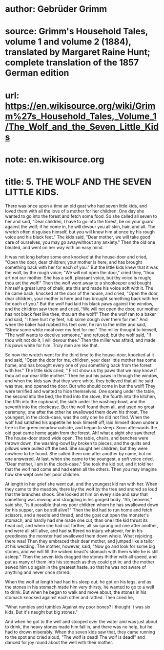 # author: Gebrüder Grimm
# source: Grimm's Household Tales, volume 1 and volume 2 (1884), translated by Margaret Raine Hunt; complete translation of the 1857 German edition
# url: https://en.wikisource.org/wiki/Grimm%27s_Household_Tales,_Volume_1/The_Wolf_and_the_Seven_Little_Kids
# note: en.wikisource.org
# title: 5. THE WOLF AND THE SEVEN LITTLE KIDS. 

There was once upon a time an old goat who had seven little kids, and loved them with all the love of a mother for her children. One day she wanted to go into the forest and fetch some food. So she called all seven to her and said, "Dear children, I have to go into the forest, be on your guard against the wolf; if he come in, he will devour you all skin, hair, and all. The wretch often disguises himself, but you will know him at once by his rough voice and his black feet." The kids said, "Dear mother, we will take good care of ourselves; you may go away ​without any anxiety." Then the old one bleated, and went on her way with an easy mind. 

It was not long before some one knocked at the house-door and cried, "Open the door, dear children; your mother is here, and has brought something back with her for each of you." But the little kids knew that it was the wolf, by the rough voice; "We will not open the door," cried they, "thou art not our mother. She has a soft, pleasant voice, but thy voice is rough; thou art the wolf!" Then the wolf went away to a shopkeeper and bought himself a great lump of chalk, ate this and made his voice soft with it. The he came back, knocked at the door of the house, and cried, "Open the door, dear children, your mother is here and has brought something back with her for each of you." But the wolf had laid his black paws against the window, and the children saw them and cried, "We will not open the door, our mother has not black feet like thee; thou art the wolf!" Then the wolf ran to a baker and said, "I have hurt my feet, rub some dough over them for me." And when the baker had rubbed his feet over, he ran to the miller and said, "Strew some white meal over my feet for me." The miller thought to himself, "The wolf wants to deceive someone," and refused; but the wolf said, "If thou wilt not do it, I will devour thee." Then the miller was afraid, and made his paws white for him. Truly men are like that. 

So now the wretch went for the third time to the house-door, knocked at it and said, "Open the door for me, children, your dear little mother has come home, and has brought every one of you something back from the forest with her." The little kids cried, " First show us thy paws that we may know if thou art our dear little mother." Then he put his paws in through the window, and when the kids saw that they were white, they believed that all he said was true, and opened the door. But who should come in but the wolf! They were terrified and wanted to hide themselves. One sprang under the table, the second into the bed, the third into the stove, the fourth into the kitchen, the fifth into the cupboard, the sixth under the washing-bowl, and the seventh into the clockcase. But the wolf found them all, and used no great ​ceremony; one after the other he swallowed them down his throat. The youngest, in the clock-case, was the only one he did not find. When the wolf had satisfied his appetite he took himself off, laid himself down under a tree in the green meadow outside, and began to sleep. Soon afterwards the old goat came home again from the forest. Ah! what a sight she saw there! The house-door stood wide open. The table, chairs, and benches were thrown down, the washing-bowl lay broken to pieces, and the quilts and pillows were pulled off the bed. She sought her children, but they were nowhere to be found. She called them one after another by name, but no one answered. At last, when she came to the youngest, a soft voice cried, "Dear mother, I am in the clock-case." She took the kid out, and it told her that the wolf had come and had eaten all the others. Then you may imagine how she wept over her poor children. 

At length in her grief she went out, and the youngest kid ran with her. When they came to the meadow, there lay the wolf by the tree and snored so loud that the branches shook. She looked at him on every side and saw that something was moving and struggling in his gorged body. "Ah, heavens," said she, "is it possible that my poor children whom he has swallowed down for his supper, can be still alive?" Then the kid had to run home and fetch scissors, and a needle and thread, and the goat cut open the monster's stomach, and hardly had she made one cut, than one little kid thrust its head out, and when she had cut farther, all six sprang out one after another, and were all still alive, and had suffered no injury whatever, for in his greediness the monster had swallowed them down whole. What rejoicing there was! Then they embraced their dear mother, and jumped like a tailor at his wedding. The mother, however, said, "Now go and look for some big stones, and we will fill the wicked beast's stomach with them while he is still asleep." Then the seven kids dragged the stones thither with all speed, and put as many of them into his stomach as they could get in; and the mother sewed him up again in the greatest haste, so that he was not aware of anything and never once stirred. 

When the wolf at length had had his sleep out, he got ​on his legs, and as the stones in his stomach made him very thirsty, he wanted to go to a well to drink. But when he began to walk and move about, the stones in his stomach knocked against each other and rattled. Then cried he, 

"What rumbles and tumbles Against my poor bones? I thought 't was six kids, But it's naught but big stones." 

 And when he got to the well and stooped over the water and was just about to drink, the heavy stones made him fall in, and there was no help, but he had to drown miserably. When the seven kids saw that, they came running to the spot and cried aloud, "The wolf is dead! The wolf is dead!" and danced for joy round about the well with their mother. 

